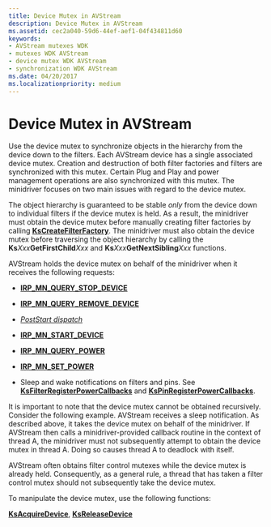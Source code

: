 ```yaml
---
title: Device Mutex in AVStream
description: Device Mutex in AVStream
ms.assetid: cec2a040-59d6-44ef-aef1-04f434811d60
keywords:
- AVStream mutexes WDK
- mutexes WDK AVStream
- device mutex WDK AVStream
- synchronization WDK AVStream
ms.date: 04/20/2017
ms.localizationpriority: medium
---
```


# Device Mutex in AVStream





Use the device mutex to synchronize objects in the hierarchy from the device down to the filters. Each AVStream device has a single associated device mutex. Creation and destruction of both filter factories and filters are synchronized with this mutex. Certain Plug and Play and power management operations are also synchronized with this mutex. The minidriver focuses on two main issues with regard to the device mutex.

The object hierarchy is guaranteed to be stable *only* from the device down to individual filters if the device mutex is held. As a result, the minidriver must obtain the device mutex before manually creating filter factories by calling [**KsCreateFilterFactory**](https://msdn.microsoft.com/library/windows/hardware/ff561650). The minidriver must also obtain the device mutex before traversing the object hierarchy by calling the **Ks***Xxx***GetFirstChild***Xxx* and **Ks***Xxx***GetNextSibling***Xxx* functions.

AVStream holds the device mutex on behalf of the minidriver when it receives the following requests:

-   [**IRP\_MN\_QUERY\_STOP\_DEVICE**](https://msdn.microsoft.com/library/windows/hardware/ff551725)

-   [**IRP\_MN\_QUERY\_REMOVE\_DEVICE**](https://msdn.microsoft.com/library/windows/hardware/ff551705)

-   [*PostStart dispatch*](https://msdn.microsoft.com/library/windows/hardware/ff554284)

-   [**IRP\_MN\_START\_DEVICE**](https://msdn.microsoft.com/library/windows/hardware/ff551749)

-   [**IRP\_MN\_QUERY\_POWER**](https://msdn.microsoft.com/library/windows/hardware/ff551699)

-   [**IRP\_MN\_SET\_POWER**](https://msdn.microsoft.com/library/windows/hardware/ff551744)

-   Sleep and wake notifications on filters and pins. See [**KsFilterRegisterPowerCallbacks**](https://msdn.microsoft.com/library/windows/hardware/ff562550) and [**KsPinRegisterPowerCallbacks**](https://msdn.microsoft.com/library/windows/hardware/ff563525).

It is important to note that the device mutex cannot be obtained recursively. Consider the following example. AVStream receives a sleep notification. As described above, it takes the device mutex on behalf of the minidriver. If AVStream then calls a minidriver-provided callback routine in the context of thread A, the minidriver must not subsequently attempt to obtain the device mutex in thread A. Doing so causes thread A to deadlock with itself.

AVStream often obtains filter control mutexes while the device mutex is already held. Consequently, as a general rule, a thread that has taken a filter control mutex should not subsequently take the device mutex.

To manipulate the device mutex, use the following functions:

[**KsAcquireDevice**](https://msdn.microsoft.com/library/windows/hardware/ff560911), [**KsReleaseDevice**](https://msdn.microsoft.com/library/windows/hardware/ff566783)

 

 




